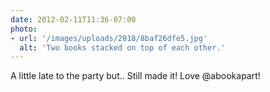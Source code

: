 ```yaml
---
date: 2012-02-11T11:36-07:00
photo:
- url: '/images/uploads/2018/8baf26dfe5.jpg'
  alt: 'Two books stacked on top of each other.'
---
```

A little late to the party but.. Still made it! Love @abookapart!

